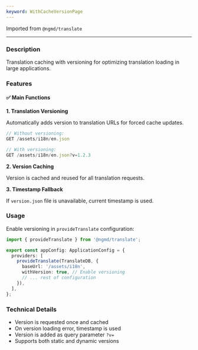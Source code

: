 ```yaml
---
keyword: WithCacheVersionPage
---
```


Imported from `@ngmd/translate`

---

### Description

Translation caching with versioning for optimizing translation loading in large applications.

### Features

#### ✅ Main Functions

**1. Translation Versioning**

Automatically adds version to translation URLs for forced cache updates.

```ts
// Without versioning:
GET /assets/i18n/en.json

// With versioning:
GET /assets/i18n/en.json?v=1.2.3
```

**2. Version Caching**

Version is cached and reused for all translation requests.

**3. Timestamp Fallback**

If `version.json` file is unavailable, current timestamp is used.

### Usage

Enable versioning in `provideTranslate` configuration:

```ts name="app.config.ts" {7}
import { provideTranslate } from '@ngmd/translate';

export const appConfig: ApplicationConfig = {
  providers: [
    provideTranslate(TranslateDB, {
      baseUrl: '/assets/i18n',
      withVersion: true, // Enable versioning
      // ... rest of configuration
    }),
  ],
};
```

### Technical Details

- Version is requested once and cached
- On version loading error, timestamp is used
- Version is added as query parameter `?v=`
- Supports both static and dynamic versions

